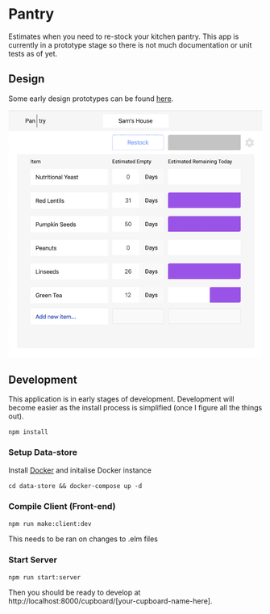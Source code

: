 # Pantry
Estimates when you need to re-stock your kitchen pantry. This app is currently in a prototype stage so there is not much documentation or unit tests as of yet.

## Design
Some early design prototypes can be found [here](https://www.figma.com/proto/PB3uVQbeSEQ14qQO4hrPionR/Pantry?node-id=103%3A0&viewport=407%2C321%2C0.249057&scaling=min-zoom).

![Preview Screenshot of Pantry](https://github.com/samic8/pantry/raw/master/assets/pantry-preview.png)

## Development
This application is in early stages of development. Development will become easier as the install process is simplified (once I figure all the things out).
```
npm install
```
### Setup Data-store
Install [Docker](https://docs.docker.com/) and initalise Docker instance
```
cd data-store && docker-compose up -d
```
### Compile Client (Front-end)
```
npm run make:client:dev
```
This needs to be ran on changes to .elm files
### Start Server
```
npm run start:server
```

Then you should be ready to develop at http://localhost:8000/cupboard/[your-cupboard-name-here]. 
